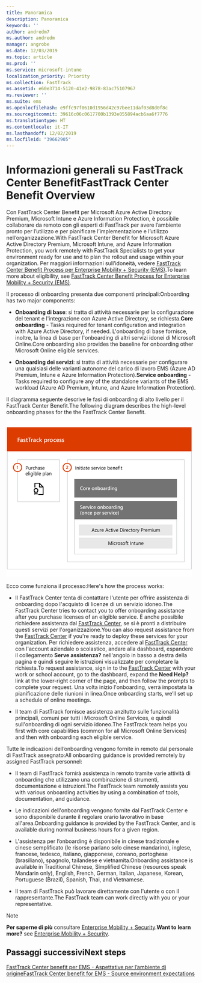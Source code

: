 ```yaml
---
title: Panoramica
description: Panoramica
keywords: ''
author: andredm7
ms.author: andredm
manager: angrobe
ms.date: 12/03/2019
ms.topic: article
ms.prod: ''
ms.service: microsoft-intune
localization_priority: Priority
ms.collection: FastTrack
ms.assetid: e60e3714-5120-41e2-9878-83ac75107967
ms.reviewer: ''
ms.suite: ems
ms.openlocfilehash: e9ffc97f0610d1956d42c97bee11daf03d8d0f8c
ms.sourcegitcommit: 39616c06c0617700b1393e055894acb6aa6f7776
ms.translationtype: HT
ms.contentlocale: it-IT
ms.lasthandoff: 12/02/2019
ms.locfileid: "39662905"
---
```

# <a name="fasttrack-center-benefit-overview"></a><span data-ttu-id="56bd6-103">Informazioni generali su FastTrack Center Benefit</span><span class="sxs-lookup"><span data-stu-id="56bd6-103">FastTrack Center Benefit Overview</span></span>

<span data-ttu-id="56bd6-104">Con FastTrack Center Benefit per Microsoft Azure Active Directory Premium, Microsoft Intune e Azure Information Protection, è possibile collaborare da remoto con gli esperti di FastTrack per avere l’ambiente pronto per l’utilizzo e per pianificare l’implementazione e l’utilizzo nell’organizzazione.</span><span class="sxs-lookup"><span data-stu-id="56bd6-104">With FastTrack Center Benefit for Microsoft Azure Active Directory Premium, Microsoft Intune, and Azure Information Protection, you work remotely with FastTrack Specialists to get your environment ready for use and to plan the rollout and usage within your organization.</span></span> <span data-ttu-id="56bd6-105">Per maggiori informazioni sull’idoneità, vedere [FastTrack Center Benefit Process per Enterprise Mobility + Security (EMS)](EMS-fasttrack-process.md).</span><span class="sxs-lookup"><span data-stu-id="56bd6-105">To learn more about eligibility, see [FastTrack Center Benefit Process for Enterprise Mobility + Security (EMS)](EMS-fasttrack-process.md).</span></span>

<span data-ttu-id="56bd6-106">Il processo di onboarding presenta due componenti principali:</span><span class="sxs-lookup"><span data-stu-id="56bd6-106">Onboarding has two major components:</span></span>

-   <span data-ttu-id="56bd6-107">**Onboarding di base**: si tratta di attività necessarie per la configurazione del tenant e l'integrazione con Azure Active Directory, se richiesta.</span><span class="sxs-lookup"><span data-stu-id="56bd6-107">**Core onboarding** - Tasks required for tenant configuration and integration with Azure Active Directory, if needed.</span></span> <span data-ttu-id="56bd6-108">L'onboarding di base fornisce, inoltre, la linea di base per l'onboarding di altri servizi idonei di Microsoft Online.</span><span class="sxs-lookup"><span data-stu-id="56bd6-108">Core onboarding also provides the baseline for onboarding other Microsoft Online eligible services.</span></span>

-   <span data-ttu-id="56bd6-109">**Onboarding dei servizi**: si tratta di attività necessarie per configurare una qualsiasi delle varianti autonome del carico di lavoro EMS (Azure AD Premium, Intune e Azure Information Protection).</span><span class="sxs-lookup"><span data-stu-id="56bd6-109">**Service onboarding** - Tasks required to configure any of the standalone variants of the EMS workload (Azure AD Premium, Intune, and Azure Information Protection).</span></span>

<span data-ttu-id="56bd6-110">Il diagramma seguente descrive le fasi di onboarding di alto livello per il FastTrack Center Benefit.</span><span class="sxs-lookup"><span data-stu-id="56bd6-110">The following diagram describes the high-level onboarding phases for the the FastTrack Center Benefit.</span></span>

![Le fasi di onboarding di alto livello dell'uso del FastTrack Center Benefit](./media/ft-onboarding-process.png)

<span data-ttu-id="56bd6-112">Ecco come funziona il processo:</span><span class="sxs-lookup"><span data-stu-id="56bd6-112">Here's how the process works:</span></span>

- <span data-ttu-id="56bd6-113">Il FastTrack Center tenta di contattare l'utente per offrire assistenza di onboarding dopo l'acquisto di licenze di un servizio idoneo.</span><span class="sxs-lookup"><span data-stu-id="56bd6-113">The FastTrack Center tries to contact you to offer onboarding assistance after you purchase licenses of an eligible service.</span></span> <span data-ttu-id="56bd6-114">È anche possibile richiedere assistenza dal [FastTrack Center](https://go.microsoft.com/fwlink/?linkid=780698), se si è pronti a distribuire questi servizi per l'organizzazione.</span><span class="sxs-lookup"><span data-stu-id="56bd6-114">You can also request assistance from the [FastTrack Center](https://go.microsoft.com/fwlink/?linkid=780698) if you're ready to deploy these services for your organization.</span></span> <span data-ttu-id="56bd6-115">Per richiedere assistenza, accedere al [FastTrack Center](https://go.microsoft.com/fwlink/?linkid=780698) con l'account aziendale o scolastico, andare alla dashboard, espandere il collegamento **Serve assistenza?** nell'angolo in basso a destra della pagina e quindi seguire le istruzioni visualizzate per completare la richiesta.</span><span class="sxs-lookup"><span data-stu-id="56bd6-115">To request assistance, sign in to the [FastTrack Center](https://go.microsoft.com/fwlink/?linkid=780698) with your work or school account, go to the dashboard, expand the **Need Help?** link at the lower-right corner of the page, and then follow the prompts to complete your request.</span></span> <span data-ttu-id="56bd6-116">Una volta inizio l'onboarding, verrà impostata la pianificazione delle riunioni in linea.</span><span class="sxs-lookup"><span data-stu-id="56bd6-116">Once onboarding starts, we’ll set up a schedule of online meetings.</span></span>

-   <span data-ttu-id="56bd6-117">Il team di FastTrack fornisce assistenza anzitutto sulle funzionalità principali, comuni per tutti i Microsoft Online Services, e quindi sull'onboarding di ogni servizio idoneo.</span><span class="sxs-lookup"><span data-stu-id="56bd6-117">The FastTrack team helps you first with core capabilities (common for all Microsoft Online Services) and then with onboarding each eligible service.</span></span>

<span data-ttu-id="56bd6-118">Tutte le indicazioni dell’onboarding vengono fornite in remoto dal personale di FastTrack assegnato:</span><span class="sxs-lookup"><span data-stu-id="56bd6-118">All onboarding guidance is provided remotely by assigned FastTrack personnel:</span></span>

-   <span data-ttu-id="56bd6-119">Il team di FastTrack fornirà assistenza in remoto tramite varie attività di onboarding che utilizzano una combinazione di strumenti, documentazione e istruzioni.</span><span class="sxs-lookup"><span data-stu-id="56bd6-119">The FastTrack team remotely assists you with various onboarding activities by using a combination of tools, documentation, and guidance.</span></span>

-   <span data-ttu-id="56bd6-120">Le indicazioni dell'onboarding vengono fornite dal FastTrack Center e sono disponibile durante il regolare orario lavorativo in base all'area.</span><span class="sxs-lookup"><span data-stu-id="56bd6-120">Onboarding guidance is provided by the FastTrack Center, and is available during normal business hours for a given region.</span></span>

-   <span data-ttu-id="56bd6-121">L'assistenza per l’onboarding è disponibile in cinese tradizionale e cinese semplificato (le risorse parlano solo cinese mandarino), inglese, francese, tedesco, italiano, giapponese, coreano, portoghese (brasiliano), spagnolo, tailandese e vietnamita.</span><span class="sxs-lookup"><span data-stu-id="56bd6-121">Onboarding assistance is available in Traditional Chinese, Simplified Chinese (resources speak Mandarin only), English, French, German, Italian, Japanese, Korean, Portuguese (Brazil), Spanish, Thai, and Vietnamese.</span></span>

-   <span data-ttu-id="56bd6-122">Il team di FastTrack può lavorare direttamente con l'utente o con il rappresentante.</span><span class="sxs-lookup"><span data-stu-id="56bd6-122">The FastTrack team can work directly with you or your representative.</span></span>

> [!NOTE]
> <span data-ttu-id="56bd6-123">**Per saperne di più** consultare [Enterprise Mobility + Security](https://www.microsoft.com/cloud-platform/enterprise-mobility).</span><span class="sxs-lookup"><span data-stu-id="56bd6-123">**Want to learn more?** see [Enterprise Mobility + Security](https://www.microsoft.com/cloud-platform/enterprise-mobility).</span></span>

## <a name="next-steps"></a><span data-ttu-id="56bd6-124">Passaggi successivi</span><span class="sxs-lookup"><span data-stu-id="56bd6-124">Next steps</span></span>

[<span data-ttu-id="56bd6-125">FastTrack Center benefit per EMS - Aspettative per l’ambiente di origine</span><span class="sxs-lookup"><span data-stu-id="56bd6-125">FastTrack Center benefit for EMS - Source environment expectations</span></span>](EMS-source-environment-expectations.md)
